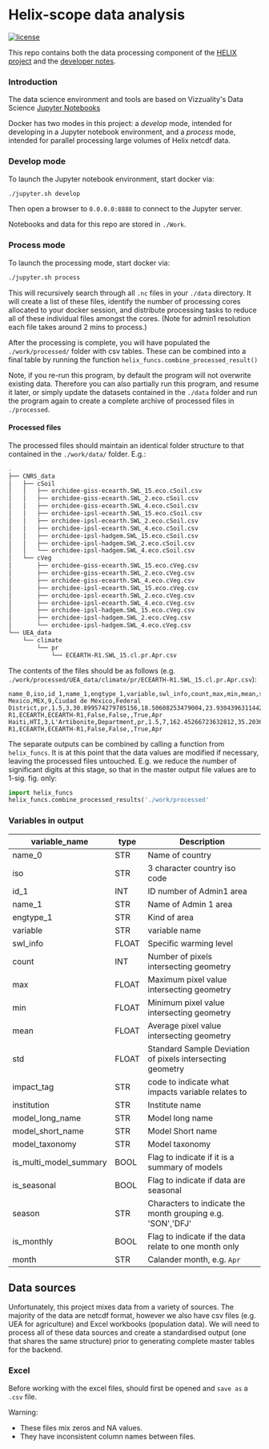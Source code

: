 # Helix-scope data analysis

[![license](https://img.shields.io/github/license/mashape/apistatus.svg)](https://github.com/Vizzuality/sql2gee/blob/develop/LICENSE)


This repo contains both the data processing component of the [HELIX project](https://github.com/Vizzuality/helix-scope) and the [developer notes](https://github.com/Vizzuality/helix-scope-data/blob/master/work/backend_examples.ipynb).


### Introduction

The data science environment and tools are based on Vizzuality's Data Science [Jupyter Notebooks](https://github.com/Vizzuality/data_sci_tutorials)

Docker has two modes in this project: a *develop* mode, intended for developing in a Jupyter notebook environment, and a *process* mode, intended for parallel processing large volumes of Helix netcdf data.

### Develop mode
To launch the Jupyter notebook environment, start docker via:
```bash
./jupyter.sh develop
```
Then open a browser to `0.0.0.0:8888` to connect to the Jupyter server.

Notebooks and data for this repo are stored in `./Work`.

### Process mode
To launch the processing mode, start docker via:
```bash
./jupyter.sh process
```
This will recursively search through all `.nc` files in your `./data` directory. It will create a list of these files, identify the number of processing cores allocated to your docker session, and distribute processing tasks to reduce all of these individual files amongst the cores. (Note for admin1 resolution each file takes around 2 mins to process.)

After the processing is complete, you will have populated the `./work/processed/` folder with csv tables. These can be combined into a final table by running the function `helix_funcs.combine_processed_result()`

Note, if you re-run this program, by default the program will not overwrite existing data. Therefore you can also partially run this program, and resume it later, or simply update the datasets contained in the `./data` folder and run the program again to create a complete archive of processed files in `./processed`.


#### Processed files

The processed files should maintain an identical folder structure to that contained in the `./work/data/` folder. E.g.:

```bash
.
├── CNRS_data
│   ├── cSoil
│   │   ├── orchidee-giss-ecearth.SWL_15.eco.cSoil.csv
│   │   ├── orchidee-giss-ecearth.SWL_2.eco.cSoil.csv
│   │   ├── orchidee-giss-ecearth.SWL_4.eco.cSoil.csv
│   │   ├── orchidee-ipsl-ecearth.SWL_15.eco.cSoil.csv
│   │   ├── orchidee-ipsl-ecearth.SWL_2.eco.cSoil.csv
│   │   ├── orchidee-ipsl-ecearth.SWL_4.eco.cSoil.csv
│   │   ├── orchidee-ipsl-hadgem.SWL_15.eco.cSoil.csv
│   │   ├── orchidee-ipsl-hadgem.SWL_2.eco.cSoil.csv
│   │   └── orchidee-ipsl-hadgem.SWL_4.eco.cSoil.csv
│   └── cVeg
│       ├── orchidee-giss-ecearth.SWL_15.eco.cVeg.csv
│       ├── orchidee-giss-ecearth.SWL_2.eco.cVeg.csv
│       ├── orchidee-giss-ecearth.SWL_4.eco.cVeg.csv
│       ├── orchidee-ipsl-ecearth.SWL_15.eco.cVeg.csv
│       ├── orchidee-ipsl-ecearth.SWL_2.eco.cVeg.csv
│       ├── orchidee-ipsl-ecearth.SWL_4.eco.cVeg.csv
│       ├── orchidee-ipsl-hadgem.SWL_15.eco.cVeg.csv
│       ├── orchidee-ipsl-hadgem.SWL_2.eco.cVeg.csv
│       └── orchidee-ipsl-hadgem.SWL_4.eco.cVeg.csv
└── UEA_data
    └── climate
        └── pr
            └── ECEARTH-R1.SWL_15.cl.pr.Apr.csv
```

The contents of the files should be as follows (e.g. `./work/processed/UEA_data/climate/pr/ECEARTH-R1.SWL_15.cl.pr.Apr.csv`):

```csv
name_0,iso,id_1,name_1,engtype_1,variable,swl_info,count,max,min,mean,std,impact_tag,institution,model_long_name,model_short_name,model_taxonomy,is_multi_model_summary,is_seasonal,season,is_monthly,month
Mexico,MEX,9,Ciudad de México,Federal District,pr,1.5,3,30.899574279785156,18.50608253479004,23.930439631144207,5.176189890440805,cl,,ECEARTH-R1,ECEARTH,ECEARTH-R1,False,False,,True,Apr
Haiti,HTI,3,L'Artibonite,Department,pr,1.5,7,162.45266723632812,35.2036247253418,93.23222242082868,41.52149089980079,cl,,ECEARTH-R1,ECEARTH,ECEARTH-R1,False,False,,True,Apr
```

The separate outputs can be combined by calling a function from `helix_funcs`. It is at this
point that the data values are modified if necessary, leaving the processed files untouched.
E.g. we reduce the number of significant digits at this stage, so that in the master
output file values are to 1-sig. fig. only:

```python
import helix_funcs
helix_funcs.combine_processed_results('./work/processed'
```

### Variables in output

|variable_name| type| Description|
|-------------|-----|------------|
|name_0| STR| Name of country |
|iso| STR| 3 character country iso code |
|id_1 | INT | ID number of Admin1 area |
|name_1| STR | Name of Admin 1 area |
| engtype_1 | STR | Kind of area |
|variable| STR| variable name |
|swl_info| FLOAT | Specific warming level |
|count| INT | Number of pixels intersecting geometry |
|max| FLOAT | Maximum pixel value intersecting geometry |
|min| FLOAT | Minimum pixel value intersecting geometry |
|mean| FLOAT | Average pixel value intersecting geometry|
|std| FLOAT | Standard Sample Deviation of pixels intersecting geometry|
|impact_tag| STR | code to indicate what impacts variable relates to |
|institution| STR | Institute name |
|model_long_name| STR | Model long name |
|model_short_name| STR | Model Short name |
|model_taxonomy| STR | Model taxonomy |
|is_multi_model_summary| BOOL | Flag to indicate if it is a summary of models |
|is_seasonal| BOOL | Flag to indicate if data are seasonal |
|season| STR | Characters to indicate the month grouping e.g. 'SON','DFJ'|
|is_monthly| BOOL | Flag to indicate if the data relate to one month only |
|month| STR | Calander month, e.g. `Apr`|



## Data sources

Unfortunately, this project mixes data from a variety of sources. The majority of
the data are netcdf format, however we also have csv files (e.g. UEA for agriculture)
and Excel workbooks (population data). We will need to process all of these data sources
and create a standardised output (one that shares the same structure) prior to generating
complete master tables for the backend.

### Excel

Before working with the excel files, should first be opened and `save as` a `.csv`
file.

Warning:
* These files mix zeros and NA values.
* They have inconsistent column names between files.        
